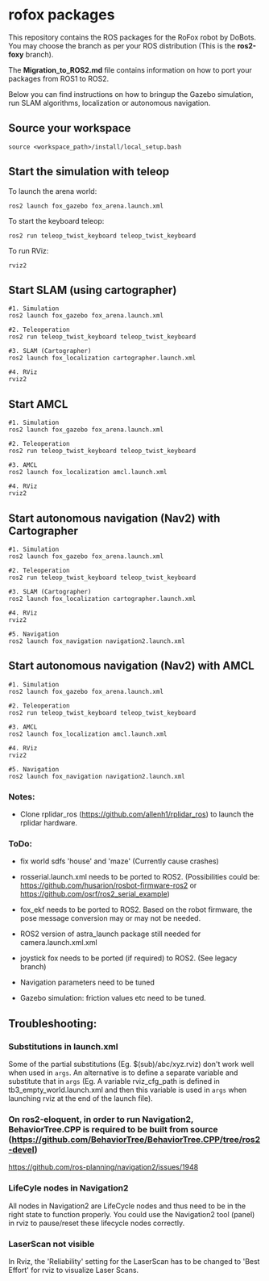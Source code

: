 # rofox packages

This repository contains the ROS packages for the RoFox robot by DoBots.
You may choose the branch as per your ROS distribution (This is the **ros2-foxy** branch).

The **Migration_to_ROS2.md** file contains information on how to port your packages from ROS1 to ROS2.

Below you can find instructions on how to bringup the Gazebo simulation, run SLAM algorithms, localization or autonomous navigation.

## Source your workspace
```
source <workspace_path>/install/local_setup.bash
```

## Start the simulation with teleop

To launch the arena world:
```
ros2 launch fox_gazebo fox_arena.launch.xml
```
To start the keyboard teleop:

```
ros2 run teleop_twist_keyboard teleop_twist_keyboard
```

To run RViz:
```
rviz2
```

## Start SLAM (using cartographer)
```
#1. Simulation
ros2 launch fox_gazebo fox_arena.launch.xml

#2. Teleoperation
ros2 run teleop_twist_keyboard teleop_twist_keyboard

#3. SLAM (Cartographer)
ros2 launch fox_localization cartographer.launch.xml

#4. RViz
rviz2
```

## Start AMCL
```
#1. Simulation
ros2 launch fox_gazebo fox_arena.launch.xml

#2. Teleoperation
ros2 run teleop_twist_keyboard teleop_twist_keyboard

#3. AMCL
ros2 launch fox_localization amcl.launch.xml

#4. RViz
rviz2
```

## Start autonomous navigation (Nav2) with Cartographer
```
#1. Simulation
ros2 launch fox_gazebo fox_arena.launch.xml

#2. Teleoperation
ros2 run teleop_twist_keyboard teleop_twist_keyboard

#3. SLAM (Cartographer)
ros2 launch fox_localization cartographer.launch.xml

#4. RViz
rviz2

#5. Navigation
ros2 launch fox_navigation navigation2.launch.xml 
```

## Start autonomous navigation (Nav2) with AMCL
```
#1. Simulation
ros2 launch fox_gazebo fox_arena.launch.xml

#2. Teleoperation
ros2 run teleop_twist_keyboard teleop_twist_keyboard

#3. AMCL
ros2 launch fox_localization amcl.launch.xml

#4. RViz
rviz2

#5. Navigation
ros2 launch fox_navigation navigation2.launch.xml 
```

### Notes:

- Clone rplidar_ros (https://github.com/allenh1/rplidar_ros) to launch the rplidar hardware.

### ToDo:

- fix world sdfs 'house' and 'maze' (Currently cause crashes)

- rosserial.launch.xml needs to be ported to ROS2. (Possibilities could be: https://github.com/husarion/rosbot-firmware-ros2 or https://github.com/osrf/ros2_serial_example)

- fox_ekf needs to be ported to ROS2. Based on the robot firmware, the pose message conversion may or may not be needed.

- ROS2 version of astra_launch package still needed for camera.launch.xml.xml

- joystick fox needs to be ported (if required) to ROS2. (See legacy branch)

- Navigation parameters need to be tuned

- Gazebo simulation: friction values etc need to be tuned.


## Troubleshooting:

### Substitutions in launch.xml
Some of the partial substitutions (Eg. $(sub)/abc/xyz.rviz) don't work well when used in `args`. An alternative is to define a separate variable and substitute that in `args` (Eg. A variable rviz_cfg_path is defined in tb3_empty_world.launch.xml and then this variable is used in `args` when launching rviz at the end of the launch file).

### On ros2-eloquent, in order to run Navigation2, BehaviorTree.CPP is required to be built from source (https://github.com/BehaviorTree/BehaviorTree.CPP/tree/ros2-devel)
https://github.com/ros-planning/navigation2/issues/1948

### LifeCyle nodes in Navigation2
All nodes in Navigation2 are LifeCycle nodes and thus need to be in the right state to function properly. You could use the Navigation2 tool (panel) in rviz to pause/reset these lifecycle nodes correctly.

### LaserScan not visible
In Rviz, the 'Reliability' setting for the LaserScan has to be changed to 'Best Effort' for rviz to visualize Laser Scans.